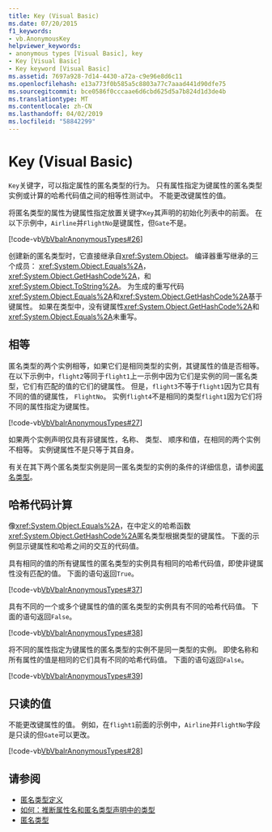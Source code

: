 ```yaml
---
title: Key (Visual Basic)
ms.date: 07/20/2015
f1_keywords:
- vb.AnonymousKey
helpviewer_keywords:
- anonymous types [Visual Basic], key
- Key [Visual Basic]
- Key keyword [Visual Basic]
ms.assetid: 7697a928-7d14-4430-a72a-c9e96e8d6c11
ms.openlocfilehash: e13a773f0b585a5c8803a77c7aaad441d90dfe75
ms.sourcegitcommit: bce0586f0cccaae6d6cbd625d5a7b824d1d3de4b
ms.translationtype: MT
ms.contentlocale: zh-CN
ms.lasthandoff: 04/02/2019
ms.locfileid: "58842299"
---
```

# <a name="key-visual-basic"></a>Key (Visual Basic)
`Key`关键字，可以指定属性的匿名类型的行为。 只有属性指定为键属性的匿名类型实例或计算的哈希代码值之间的相等性测试中。 不能更改键属性的值。  
  
 将匿名类型的属性为键属性指定放置关键字`Key`其声明的初始化列表中的前面。 在以下示例中，`Airline`并`FlightNo`是键属性，但`Gate`不是。  
  
 [!code-vb[VbVbalrAnonymousTypes#26](~/samples/snippets/visualbasic/VS_Snippets_VBCSharp/VbVbalrAnonymousTypes/VB/Class2.vb#26)]  
  
 创建新的匿名类型时，它直接继承自<xref:System.Object>。 编译器重写继承的三个成员： <xref:System.Object.Equals%2A>， <xref:System.Object.GetHashCode%2A>，和<xref:System.Object.ToString%2A>。 为生成的重写代码<xref:System.Object.Equals%2A>和<xref:System.Object.GetHashCode%2A>基于键属性。 如果在类型中，没有键属性<xref:System.Object.GetHashCode%2A>和<xref:System.Object.Equals%2A>未重写。  
  
## <a name="equality"></a>相等  
 匿名类型的两个实例相等，如果它们是相同类型的实例，其键属性的值是否相等。 在以下示例中，`flight2`等同于`flight1`上一示例中因为它们是实例的同一匿名类型，它们有匹配的值的它们的键属性。 但是，`flight3`不等于`flight1`因为它具有不同的值的键属性， `FlightNo`。 实例`flight4`不是相同的类型`flight1`因为它们将不同的属性指定为键属性。  
  
 [!code-vb[VbVbalrAnonymousTypes#27](~/samples/snippets/visualbasic/VS_Snippets_VBCSharp/VbVbalrAnonymousTypes/VB/Class2.vb#27)]  
  
 如果两个实例声明仅具有非键属性，名称、 类型、 顺序和值，在相同的两个实例不相等。 实例键属性不是只等于其自身。  
  
 有关在其下两个匿名类型实例是同一匿名类型的实例的条件的详细信息，请参阅[匿名类型](../../../visual-basic/programming-guide/language-features/objects-and-classes/anonymous-types.md)。  
  
## <a name="hash-code-calculation"></a>哈希代码计算  
 像<xref:System.Object.Equals%2A>，在中定义的哈希函数<xref:System.Object.GetHashCode%2A>匿名类型根据类型的键属性。 下面的示例显示键属性和哈希之间的交互的代码值。  
  
 具有相同的值的所有键属性的匿名类型的实例具有相同的哈希代码值，即使非键属性没有匹配的值。 下面的语句返回`True`。  
  
 [!code-vb[VbVbalrAnonymousTypes#37](~/samples/snippets/visualbasic/VS_Snippets_VBCSharp/VbVbalrAnonymousTypes/VB/Class2.vb#37)]  
  
 具有不同的一个或多个键属性的值的匿名类型的实例具有不同的哈希代码值。 下面的语句返回`False`。  
  
 [!code-vb[VbVbalrAnonymousTypes#38](~/samples/snippets/visualbasic/VS_Snippets_VBCSharp/VbVbalrAnonymousTypes/VB/Class2.vb#38)]  
  
 将不同的属性指定为键属性的匿名类型的实例不是同一类型的实例。 即使名称和所有属性的值是相同的它们具有不同的哈希代码值。 下面的语句返回`False`。  
  
 [!code-vb[VbVbalrAnonymousTypes#39](~/samples/snippets/visualbasic/VS_Snippets_VBCSharp/VbVbalrAnonymousTypes/VB/Class2.vb#39)]  
  
## <a name="read-only-values"></a>只读的值  
 不能更改键属性的值。 例如，在`flight1`前面的示例中，`Airline`并`FlightNo`字段是只读的但`Gate`可以更改。  
  
 [!code-vb[VbVbalrAnonymousTypes#28](~/samples/snippets/visualbasic/VS_Snippets_VBCSharp/VbVbalrAnonymousTypes/VB/Class2.vb#28)]  
  
## <a name="see-also"></a>请参阅

- [匿名类型定义](../../../visual-basic/programming-guide/language-features/objects-and-classes/anonymous-type-definition.md)
- [如何：推断属性名和匿名类型声明中的类型](../../../visual-basic/programming-guide/language-features/objects-and-classes/how-to-infer-property-names-and-types-in-anonymous-type-declarations.md)
- [匿名类型](../../../visual-basic/programming-guide/language-features/objects-and-classes/anonymous-types.md)
